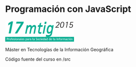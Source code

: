 Programación con JavaScript
===========================

![](./images/logomtig.png)

Máster en Tecnologías de la Información Geográfica

Código fuente del curso en /src


